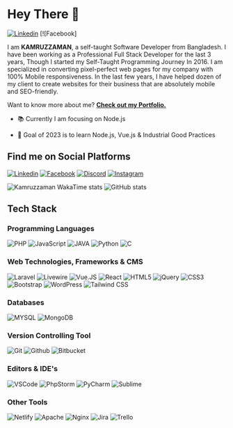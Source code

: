 # Hey There 👋

[![Linkedin](https://raw.githubusercontent.com/kzamaan/kzamaan/master/images/header.png "Linkedin")](https://www.linkedin.com/in/kzamanbd/ "Linkedin") [![Facebook]

I am **KAMRUZZAMAN**, a self-taught Software Developer from Bangladesh. I have been working as a Professional Full Stack Developer for the last 3 years, Though I started my Self-Taught Programming Journey In 2016. I am specialized in converting pixel-perfect web pages for my company with 100% Mobile responsiveness. In the last few years, I have helped dozen of my client to create websites for their business that are absolutely mobile and SEO-friendly.

Want to know more about me? [**Check out my Portfolio.**](https://kzamaan.github.io/)

- 📚 Currently I am focusing on Node.js

- 🎯 Goal of 2023 is to learn Node.js, Vue.js & Industrial Good Practices

## Find me on Social Platforms

[![Linkedin](https://raw.githubusercontent.com/kzamaan/kzamaan/master/images/linkedin.png "Linkedin")](https://www.linkedin.com/in/kzamanbd "Linkedin") [![Facebook](https://raw.githubusercontent.com/kzamaan/kzamaan/master/images/facebook.png "Facebook")](http://facebook.com/kzaman.me "Facebook") [![Discord](https://raw.githubusercontent.com/kzamaan/kzamaan/master/images/discord.png "Discord")](https://discordapp.com/users/kzaman#9304 "Discord") [![Instagram](https://raw.githubusercontent.com/kzamaan/kzamaan/master/images/instagram.png "Instagram")](https://www.instagram.com/kzaman.me/ "Instagram")

![Kamruzzaman WakaTime stats](https://github-readme-stats.vercel.app/api/wakatime?username=@kzaman&layout=compact) ![GitHub stats](https://github-readme-stats.vercel.app/api?username=kzamaan&show_icons=true&line_height=37)

## Tech Stack

### Programming Languages

![PHP](https://img.shields.io/badge/PHP-%23777BB4.svg?&style=for-the-badge&logo=php&logoColor=white)
![JavaScript](https://img.shields.io/badge/JavaScript%20-%23323330.svg?&style=for-the-badge&logo=javascript&logoColor=%23F7DF1E)
![JAVA](https://img.shields.io/badge/JAVA-%23ED8B00.svg?&style=for-the-badge&logo=java&logoColor=white)
![Python](https://img.shields.io/badge/Python-14354C?style=for-the-badge&logo=python&logoColor=white)
![C](https://img.shields.io/badge/C-00599C?style=for-the-badge&logo=c&logoColor=white)

### Web Technologies, Frameworks & CMS

![Laravel](https://img.shields.io/badge/Laravel%20-%23FF2D20.svg?&style=for-the-badge&logo=laravel&logoColor=white)
![Livewire](https://img.shields.io/badge/Laravel%20Livewire%20-%23FF2D20.svg?&style=for-the-badge&logo=laravel-livwire&logoColor=white)
![Vue.JS](https://img.shields.io/badge/VueJs%20-%2335495e.svg?&style=for-the-badge&logo=vue.js&logoColor=%234FC08D)
![React](https://img.shields.io/badge/React%20JS-%2335495e.svg?&style=for-the-badge&logo=reactjs&logoColor=%234FC08D)
![HTML5](https://img.shields.io/badge/HTML5%20-%23E34F26.svg?&style=for-the-badge&logo=html5&logoColor=white)
![jQuery](https://img.shields.io/badge/JQuery%20-%230769AD.svg?&style=for-the-badge&logo=jquery&logoColor=white)
![CSS3](https://img.shields.io/badge/CSS3%20-%231572B6.svg?&style=for-the-badge&logo=css3&logoColor=white)
![Bootstrap](https://img.shields.io/badge/Bootstrap%20-%23563D7C.svg?&style=for-the-badge&logo=bootstrap&logoColor=white)
![WordPress](https://img.shields.io/badge/WordPress%20-%2321759B.svg?&style=for-the-badge&logo=wordpress&logoColor=white)
![Tailwind CSS](https://img.shields.io/badge/TailwindCSS%20-%2338B2AC.svg?&style=for-the-badge&logo=tailwind-css&logoColor=white)

### Databases

![MYSQL](https://img.shields.io/badge/-MYSQL-%234479A1?style=for-the-badge&logo=mysql&logoColor=ffffff)
![MongoDB](https://img.shields.io/badge/MongoDB-4EA94B?style=for-the-badge&logo=mongodb&logoColor=white)

### Version Controlling Tool

![Git](https://img.shields.io/badge/Git%20-%23F05033.svg?&style=for-the-badge&logo=git&logoColor=white)
![Github](https://img.shields.io/badge/GitHub-100000?style=for-the-badge&logo=github&logoColor=white)
![Bitbucket](https://img.shields.io/badge/Bitbucket%20-%230047B3.svg?&style=for-the-badge&logo=bitbucket&logoColor=white)

### Editors & IDE's

![VSCode](https://img.shields.io/badge/--%23007ACC?style=for-the-badge&logo=visual-studio-code)
![PhpStorm](https://img.shields.io/badge/-PhpStorm-%239250f5?style=for-the-badge&logo=phpstorm)
![PyCharm](https://img.shields.io/badge/-PyCharm-%23000000?style=for-the-badge&logo=pycharm)
![Sublime](https://img.shields.io/badge/-Sublime%20Text-%23FF9800?style=for-the-badge&logo=sublime-text&logoColor=white)

### Other Tools

![Netlify](https://img.shields.io/badge/-Netlify-%2300C7B7?style=for-the-badge&logo=netlify&logoColor=ffffff)
![Apache](https://img.shields.io/badge/Apache-%23D22128.svg?&style=for-the-badge&logo=apache&logoColor=white)
![Nginx](https://img.shields.io/badge/Nginx-%23269539.svg?&style=for-the-badge&logo=nginx&logoColor=white)
![Jira](https://img.shields.io/badge/Jira-0052CC?style=for-the-badge&logo=Jira&logoColor=white)
![Trello](https://img.shields.io/badge/Trello-%230079BF.svg?&style=for-the-badge&logo=trello&logoColor=white)

